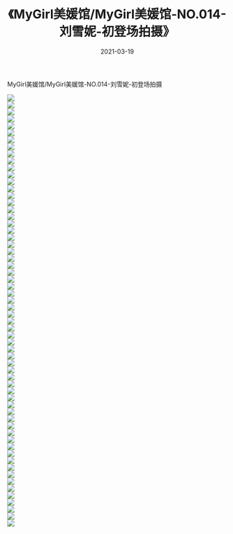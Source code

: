 ﻿---
layout: post
title:  《MyGirl美媛馆/MyGirl美媛馆-NO.014-刘雪妮-初登场拍摄》
date:   2021-03-19
img: http://pic.660000.xyz/1:/网络美图/2021/MyGirl美媛馆/MyGirl美媛馆-NO.014-刘雪妮-初登场拍摄/000.jpg
categories: [美女, 清纯, 唯美]
---

MyGirl美媛馆/MyGirl美媛馆-NO.014-刘雪妮-初登场拍摄

 ![](http://pic.660000.xyz/1:/网络美图/2021/MyGirl美媛馆/MyGirl美媛馆-NO.014-刘雪妮-初登场拍摄/001.jpg) <br>![](http://pic.660000.xyz/1:/网络美图/2021/MyGirl美媛馆/MyGirl美媛馆-NO.014-刘雪妮-初登场拍摄/002.jpg) <br>![](http://pic.660000.xyz/1:/网络美图/2021/MyGirl美媛馆/MyGirl美媛馆-NO.014-刘雪妮-初登场拍摄/003.jpg) <br>![](http://pic.660000.xyz/1:/网络美图/2021/MyGirl美媛馆/MyGirl美媛馆-NO.014-刘雪妮-初登场拍摄/004.jpg) <br>![](http://pic.660000.xyz/1:/网络美图/2021/MyGirl美媛馆/MyGirl美媛馆-NO.014-刘雪妮-初登场拍摄/005.jpg) <br>![](http://pic.660000.xyz/1:/网络美图/2021/MyGirl美媛馆/MyGirl美媛馆-NO.014-刘雪妮-初登场拍摄/006.jpg) <br>![](http://pic.660000.xyz/1:/网络美图/2021/MyGirl美媛馆/MyGirl美媛馆-NO.014-刘雪妮-初登场拍摄/007.jpg) <br>![](http://pic.660000.xyz/1:/网络美图/2021/MyGirl美媛馆/MyGirl美媛馆-NO.014-刘雪妮-初登场拍摄/008.jpg) <br>![](http://pic.660000.xyz/1:/网络美图/2021/MyGirl美媛馆/MyGirl美媛馆-NO.014-刘雪妮-初登场拍摄/009.jpg) <br>![](http://pic.660000.xyz/1:/网络美图/2021/MyGirl美媛馆/MyGirl美媛馆-NO.014-刘雪妮-初登场拍摄/010.jpg) <br>![](http://pic.660000.xyz/1:/网络美图/2021/MyGirl美媛馆/MyGirl美媛馆-NO.014-刘雪妮-初登场拍摄/011.jpg) <br>![](http://pic.660000.xyz/1:/网络美图/2021/MyGirl美媛馆/MyGirl美媛馆-NO.014-刘雪妮-初登场拍摄/012.jpg) <br>![](http://pic.660000.xyz/1:/网络美图/2021/MyGirl美媛馆/MyGirl美媛馆-NO.014-刘雪妮-初登场拍摄/013.jpg) <br>![](http://pic.660000.xyz/1:/网络美图/2021/MyGirl美媛馆/MyGirl美媛馆-NO.014-刘雪妮-初登场拍摄/014.jpg) <br>![](http://pic.660000.xyz/1:/网络美图/2021/MyGirl美媛馆/MyGirl美媛馆-NO.014-刘雪妮-初登场拍摄/015.jpg) <br>![](http://pic.660000.xyz/1:/网络美图/2021/MyGirl美媛馆/MyGirl美媛馆-NO.014-刘雪妮-初登场拍摄/016.jpg) <br>![](http://pic.660000.xyz/1:/网络美图/2021/MyGirl美媛馆/MyGirl美媛馆-NO.014-刘雪妮-初登场拍摄/017.jpg) <br>![](http://pic.660000.xyz/1:/网络美图/2021/MyGirl美媛馆/MyGirl美媛馆-NO.014-刘雪妮-初登场拍摄/018.jpg) <br>![](http://pic.660000.xyz/1:/网络美图/2021/MyGirl美媛馆/MyGirl美媛馆-NO.014-刘雪妮-初登场拍摄/019.jpg) <br>![](http://pic.660000.xyz/1:/网络美图/2021/MyGirl美媛馆/MyGirl美媛馆-NO.014-刘雪妮-初登场拍摄/020.jpg) <br>![](http://pic.660000.xyz/1:/网络美图/2021/MyGirl美媛馆/MyGirl美媛馆-NO.014-刘雪妮-初登场拍摄/021.jpg) <br>![](http://pic.660000.xyz/1:/网络美图/2021/MyGirl美媛馆/MyGirl美媛馆-NO.014-刘雪妮-初登场拍摄/022.jpg) <br>![](http://pic.660000.xyz/1:/网络美图/2021/MyGirl美媛馆/MyGirl美媛馆-NO.014-刘雪妮-初登场拍摄/023.jpg) <br>![](http://pic.660000.xyz/1:/网络美图/2021/MyGirl美媛馆/MyGirl美媛馆-NO.014-刘雪妮-初登场拍摄/024.jpg) <br>![](http://pic.660000.xyz/1:/网络美图/2021/MyGirl美媛馆/MyGirl美媛馆-NO.014-刘雪妮-初登场拍摄/025.jpg) <br>![](http://pic.660000.xyz/1:/网络美图/2021/MyGirl美媛馆/MyGirl美媛馆-NO.014-刘雪妮-初登场拍摄/026.jpg) <br>![](http://pic.660000.xyz/1:/网络美图/2021/MyGirl美媛馆/MyGirl美媛馆-NO.014-刘雪妮-初登场拍摄/027.jpg) <br>![](http://pic.660000.xyz/1:/网络美图/2021/MyGirl美媛馆/MyGirl美媛馆-NO.014-刘雪妮-初登场拍摄/028.jpg) <br>![](http://pic.660000.xyz/1:/网络美图/2021/MyGirl美媛馆/MyGirl美媛馆-NO.014-刘雪妮-初登场拍摄/029.jpg) <br>![](http://pic.660000.xyz/1:/网络美图/2021/MyGirl美媛馆/MyGirl美媛馆-NO.014-刘雪妮-初登场拍摄/030.jpg) <br>![](http://pic.660000.xyz/1:/网络美图/2021/MyGirl美媛馆/MyGirl美媛馆-NO.014-刘雪妮-初登场拍摄/031.jpg) <br>![](http://pic.660000.xyz/1:/网络美图/2021/MyGirl美媛馆/MyGirl美媛馆-NO.014-刘雪妮-初登场拍摄/032.jpg) <br>![](http://pic.660000.xyz/1:/网络美图/2021/MyGirl美媛馆/MyGirl美媛馆-NO.014-刘雪妮-初登场拍摄/033.jpg) <br>![](http://pic.660000.xyz/1:/网络美图/2021/MyGirl美媛馆/MyGirl美媛馆-NO.014-刘雪妮-初登场拍摄/034.jpg) <br>![](http://pic.660000.xyz/1:/网络美图/2021/MyGirl美媛馆/MyGirl美媛馆-NO.014-刘雪妮-初登场拍摄/035.jpg) <br>![](http://pic.660000.xyz/1:/网络美图/2021/MyGirl美媛馆/MyGirl美媛馆-NO.014-刘雪妮-初登场拍摄/036.jpg) <br>![](http://pic.660000.xyz/1:/网络美图/2021/MyGirl美媛馆/MyGirl美媛馆-NO.014-刘雪妮-初登场拍摄/037.jpg) <br>![](http://pic.660000.xyz/1:/网络美图/2021/MyGirl美媛馆/MyGirl美媛馆-NO.014-刘雪妮-初登场拍摄/038.jpg) <br>![](http://pic.660000.xyz/1:/网络美图/2021/MyGirl美媛馆/MyGirl美媛馆-NO.014-刘雪妮-初登场拍摄/039.jpg) <br>![](http://pic.660000.xyz/1:/网络美图/2021/MyGirl美媛馆/MyGirl美媛馆-NO.014-刘雪妮-初登场拍摄/040.jpg) <br>![](http://pic.660000.xyz/1:/网络美图/2021/MyGirl美媛馆/MyGirl美媛馆-NO.014-刘雪妮-初登场拍摄/041.jpg) <br>![](http://pic.660000.xyz/1:/网络美图/2021/MyGirl美媛馆/MyGirl美媛馆-NO.014-刘雪妮-初登场拍摄/042.jpg) <br>![](http://pic.660000.xyz/1:/网络美图/2021/MyGirl美媛馆/MyGirl美媛馆-NO.014-刘雪妮-初登场拍摄/043.jpg) <br>![](http://pic.660000.xyz/1:/网络美图/2021/MyGirl美媛馆/MyGirl美媛馆-NO.014-刘雪妮-初登场拍摄/044.jpg) <br>![](http://pic.660000.xyz/1:/网络美图/2021/MyGirl美媛馆/MyGirl美媛馆-NO.014-刘雪妮-初登场拍摄/045.jpg) <br>![](http://pic.660000.xyz/1:/网络美图/2021/MyGirl美媛馆/MyGirl美媛馆-NO.014-刘雪妮-初登场拍摄/046.jpg) <br>![](http://pic.660000.xyz/1:/网络美图/2021/MyGirl美媛馆/MyGirl美媛馆-NO.014-刘雪妮-初登场拍摄/047.jpg) <br>![](http://pic.660000.xyz/1:/网络美图/2021/MyGirl美媛馆/MyGirl美媛馆-NO.014-刘雪妮-初登场拍摄/048.jpg) <br>![](http://pic.660000.xyz/1:/网络美图/2021/MyGirl美媛馆/MyGirl美媛馆-NO.014-刘雪妮-初登场拍摄/049.jpg) <br>![](http://pic.660000.xyz/1:/网络美图/2021/MyGirl美媛馆/MyGirl美媛馆-NO.014-刘雪妮-初登场拍摄/050.jpg) <br>![](http://pic.660000.xyz/1:/网络美图/2021/MyGirl美媛馆/MyGirl美媛馆-NO.014-刘雪妮-初登场拍摄/051.jpg) <br>![](http://pic.660000.xyz/1:/网络美图/2021/MyGirl美媛馆/MyGirl美媛馆-NO.014-刘雪妮-初登场拍摄/052.jpg) <br>![](http://pic.660000.xyz/1:/网络美图/2021/MyGirl美媛馆/MyGirl美媛馆-NO.014-刘雪妮-初登场拍摄/053.jpg) <br>![](http://pic.660000.xyz/1:/网络美图/2021/MyGirl美媛馆/MyGirl美媛馆-NO.014-刘雪妮-初登场拍摄/054.jpg) <br>![](http://pic.660000.xyz/1:/网络美图/2021/MyGirl美媛馆/MyGirl美媛馆-NO.014-刘雪妮-初登场拍摄/055.jpg) <br>![](http://pic.660000.xyz/1:/网络美图/2021/MyGirl美媛馆/MyGirl美媛馆-NO.014-刘雪妮-初登场拍摄/056.jpg) <br>![](http://pic.660000.xyz/1:/网络美图/2021/MyGirl美媛馆/MyGirl美媛馆-NO.014-刘雪妮-初登场拍摄/057.jpg) <br>![](http://pic.660000.xyz/1:/网络美图/2021/MyGirl美媛馆/MyGirl美媛馆-NO.014-刘雪妮-初登场拍摄/058.jpg) <br>![](http://pic.660000.xyz/1:/网络美图/2021/MyGirl美媛馆/MyGirl美媛馆-NO.014-刘雪妮-初登场拍摄/059.jpg) <br>![](http://pic.660000.xyz/1:/网络美图/2021/MyGirl美媛馆/MyGirl美媛馆-NO.014-刘雪妮-初登场拍摄/060.jpg) <br>![](http://pic.660000.xyz/1:/网络美图/2021/MyGirl美媛馆/MyGirl美媛馆-NO.014-刘雪妮-初登场拍摄/061.jpg) <br>![](http://pic.660000.xyz/1:/网络美图/2021/MyGirl美媛馆/MyGirl美媛馆-NO.014-刘雪妮-初登场拍摄/062.jpg) <br>
